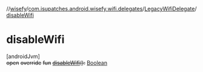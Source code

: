 //[wisefy](../../../index.md)/[com.isupatches.android.wisefy.wifi.delegates](../index.md)/[LegacyWifiDelegate](index.md)/[disableWifi](disable-wifi.md)

# disableWifi

[androidJvm]\
~~open~~ ~~override~~ ~~fun~~ [~~disableWifi~~](disable-wifi.md)~~(~~~~)~~~~:~~ [Boolean](https://kotlinlang.org/api/latest/jvm/stdlib/kotlin/-boolean/index.html)
